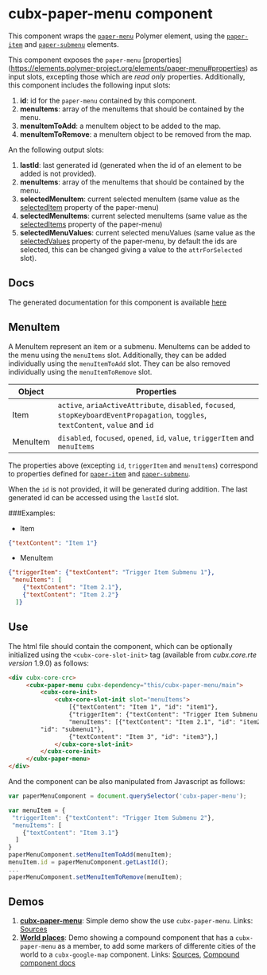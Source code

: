 # cubx-paper-menu component
This component wraps the [`paper-menu`](https://elements.polymer-project.org/elements/paper-menu) Polymer element, using the [`paper-item`](https://elements.polymer-project.org/elements/paper-item) and 
[`paper-submenu`](https://elements.polymer-project.org/elements/paper-menu?active=paper-submenu) elements. 

This component exposes the `paper-menu` [properties] (https://elements.polymer-project.org/elements/paper-menu#properties) as input slots, excepting those which are _read only_ properties. Additionally,
this component includes the following input slots: 

1. **id**: id for the `paper-menu` contained by this component.
6. **menuItems**: array of the menuItems that should be contained by the menu.
7. **menuItemToAdd**: a menuItem object to be added to the map.
10. **menuItemToRemove**: a menuItem object to be removed from the map.

An the following output slots:

1. **lastId**: last generated id (generated when the id of an element to be added is not provided).
2. **menuItems**: array of the menuItems that should be contained by the menu.
3. **selectedMenuItem**: current selected menuItem (same value as the [selectedItem](https://elements.polymer-project.org/elements/paper-menu#property-selectedItem) property of the paper-menu)
4. **selectedMenuItems**: current selected menuItems (same value as the [selectedItems](https://elements.polymer-project.org/elements/paper-menu#property-selectedItems) property of the paper-menu)
5. **selectedMenuValues**: current selected menuValues (same value as the [selectedValues](https://elements.polymer-project.org/elements/paper-menu#property-selectedValues) property of the paper-menu, by default the ids are selected, this can be changed giving a value to the `attrForSelected` slot).

## Docs
The generated documentation for this component is available [here](https://cubbles.world/sandbox/com.incowia.cubx-paper-menu@0.1.0-SNAPSHOT/cubx-paper-menu/docs/index.html)

## MenuItem
A MenuItem represent an item or a submenu. MenuItems can be added to the menu using the `menuItems` slot. Additionally, they can be added individually using the `menuItemToAdd` slot. They can be also removed individually using the `menuItemToRemove` slot. 

| Object   | Properties                                                                                                                         |
|----------|------------------------------------------------------------------------------------------------------------------------------------|
| Item     | `active`, `ariaActiveAttribute`, `disabled`, `focused`, `stopKeyboardEventPropagation`, `toggles`, `textContent`, `value` and `id` |
| MenuItem | `disabled`, `focused`, `opened`, `id`, `value`, `triggerItem` and `menuItems`                                                               |

The properties above (excepting `id`, `triggerItem` and `menuItems`) correspond to properties defined for [`paper-item`](https://elements.polymer-project.org/elements/paper-item) and
[`paper-submenu`](https://elements.polymer-project.org/elements/paper-menu?active=paper-submenu). 

When the `id` is not provided, it will be generated during addition. The last generated id can be accessed using the `lastId` slot.


###Examples: 

- Item

```JSON
{"textContent": "Item 1"}
```

- MenuItem
```JSON
{"triggerItem": {"textContent": "Trigger Item Submenu 1"},
 "menuItems": [
	{"textContent": "Item 2.1"}, 
	{"textContent": "Item 2.2"}
  ]}
```

## Use
The html file should contain the component, which can be optionally initialized using the `<cubx-core-slot-init>` tag (available from 
_cubx.core.rte version_ 1.9.0) as follows:

```html
<div cubx-core-crc>
     <cubx-paper-menu cubx-dependency="this/cubx-paper-menu/main">
         <cubx-core-init>
             <cubx-core-slot-init slot="menuItems">
                 [{"textContent": "Item 1", "id": "item1"},
                 {"triggerItem": {"textContent": "Trigger Item Submenu 1"},
                 "menuItems": [{"textContent": "Item 2.1", "id": "item2-1"}, {"textContent": "Item 2.2", "id": "item2-2"}],
		 "id": "submenu1"},
                 {"textContent": "Item 3", "id": "item3"},]
             </cubx-core-slot-init>
         </cubx-core-init>
     </cubx-paper-menu>
</div>
```

And the component can be also manipulated from Javascript as follows:

```javascript
var paperMenuComponent = document.querySelector('cubx-paper-menu');

var menuItem = {
 "triggerItem": {"textContent": "Trigger Item Submenu 2"},
 "menuItems": [
	{"textContent": "Item 3.1"}
  ]
}
paperMenuComponent.setMenuItemToAdd(menuItem);
menuItem.id = paperMenuComponent.getLastId();
...
paperMenuComponent.setMenuItemToRemove(menuItem);
```

## Demos
1. [**cubx-paper-menu**](https://cubbles.world/sandbox/com.incowia.cubx-paper-menu@0.1.0-SNAPSHOT/cubx-paper-menu/demo/index.html): Simple demo show the use `cubx-paper-menu`. Links: [Sources](https://github.com/iCubbles/cubx-polymer-elements/tree/master/webpackages/com.incowia.cubx-paper-menu)
2. [**World places**](https://cubbles.world/sandbox/com.incowia.demo.cubx-polymer-elements-demos@0.1.0-SNAPSHOT/world-places/demo/index.html): Demo showing a compound component that has a `cubx-paper-menu` as a member, to add some markers of differente cities of the world to a `cubx-google-map` component. Links: [Sources](https://github.com/iCubbles/cubx-polymer-elements-demos/tree/master/webpackages/com.incowia.demo.cubx-polymer-elements-demos), [Compound component docs](https://cubbles.world/sandbox/com.incowia.demo.cubx-polymer-elements-demos@0.1.0-SNAPSHOT/world-places/docs/index.html)
